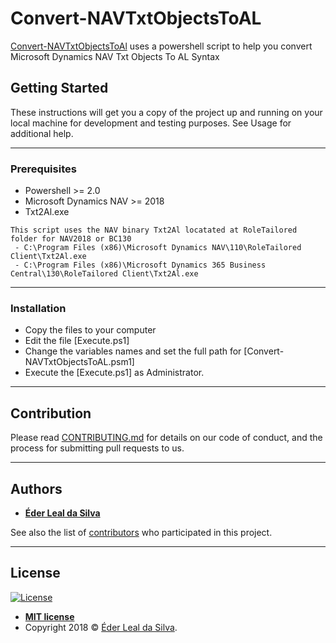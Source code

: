 # Convert-NAVTxtObjectsToAL
[Convert-NAVTxtObjectsToAl](https://github.com/ederlealsilva/Convert-NAVTxtObjectsToAL) uses a powershell script to help you convert Microsoft Dynamics NAV Txt Objects To AL Syntax

## Getting Started
These instructions will get you a copy of the project up and running on your local machine for development and testing purposes. See Usage for additional help.

---

### Prerequisites
* Powershell >= 2.0
* Microsoft Dynamics NAV >= 2018
* Txt2Al.exe
```
This script uses the NAV binary Txt2Al locatated at RoleTailored folder for NAV2018 or BC130
 - C:\Program Files (x86)\Microsoft Dynamics NAV\110\RoleTailored Client\Txt2Al.exe
 - C:\Program Files (x86)\Microsoft Dynamics 365 Business Central\130\RoleTailored Client\Txt2Al.exe
```

---

### Installation
* Copy the files to your computer
* Edit the file [Execute.ps1]
* Change the variables names and set the full path for [Convert-NAVTxtObjectsToAL.psm1]
* Execute the [Execute.ps1] as Administrator.

---

## Contribution

Please read [CONTRIBUTING.md](https://github.com/ederlealsilva/Convert-NAVTxtObjectsToAL) for details on our code of conduct, and the process for submitting pull requests to us.

---

## Authors

* [**Éder Leal da Silva**](https://github.com/ederlealsilva)

See also the list of [contributors](https://github.com/ederlealsilva/Convert-NAVTxtObjectsToAL/contributors) who participated in this project.

---

## License

[![License](http://img.shields.io/:license-mit-blue.svg?style=flat-square)](http://badges.mit-license.org)

- **[MIT license](https://github.com/ederlealsilva/Convert-NAVTxtObjectsToAL/blob/master/LICENSE)**
- Copyright 2018 © <a href="https://github.com/ederlealsilva/" target="_blank">Éder Leal da Silva</a>.
